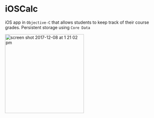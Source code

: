 # iOSCalc

iOS app in `Objective-C` that allows students to keep track of their course grades. Persistent storage using `Core Data`

<img width="261" alt="screen shot 2017-12-08 at 1 21 02 pm" src="https://user-images.githubusercontent.com/25490907/33785685-0575b8f0-dc1b-11e7-86af-d9ffdde9a078.png">
